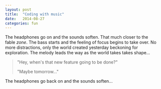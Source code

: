 ```yaml
---
layout: post
title:  "Coding with music"
date:   2014-08-27
categories: fun
---
```


The headphones go on and the sounds soften.  That much closer to the fable *zone*.  The bass starts and the feeling of focus begins to take over.  No more distractions, only the world created yesterday beckoning for exploration.  The melody leads the way as the world takes takes shape...

>"Hey, when's that new feature going to be done?"
>
>"Maybe tomorrow..."

The headphones go back on and the sounds soften...